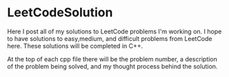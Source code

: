 # LeetCodeSolution
Here I post all of my solutions to LeetCode problems I'm working on.
I hope to have solutions to easy,medium, and difficult problems from LeetCode here. 
These solutions will be completed in C++.

At the top of each cpp file there will be the problem number, a description of the problem being solved, and my thought process behind the solution. 
